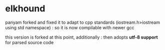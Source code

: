 elkhound
========

panyam forked and fixed it to adapt to cpp standards (iostream.h>iostream using std namespace) : 
so it is now compilable with newer gcc

this version is forked at this point, additionally : then adopts <b>utf-8 support</b> for parsed source code

